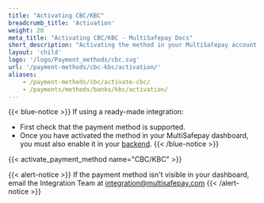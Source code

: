 ```yaml
---
title: "Activating CBC/KBC"
breadcrumb_title: 'Activation'
weight: 20
meta_title: "Activating CBC/KBC - MultiSafepay Docs"
short_description: "Activating the method in your MultiSafepay account and backend"
layout: 'child'
logo: '/logo/Payment_methods/cbc.svg'
url: '/payment-methods/cbc-kbc/activation/'
aliases: 
    - /payment-methods/cbc/activate-cbc/
    - /payments/methods/banks/kbc/activation/
---
```


{{< blue-notice >}} If using a ready-made integration: 

- First check that the payment method is supported. 
- Once you have activated the method in your MultiSafepay dashboard, you must also enable it in your [backend](/getting-started/glossary/#backend).  {{< /blue-notice >}} 

{{< activate_payment_method name="CBC/KBC" >}}

{{< alert-notice >}} If the payment method isn't visible in your dashboard, email the Integration Team at <integration@multisafepay.com> {{< /alert-notice >}}



